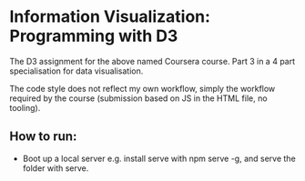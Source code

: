 # Information Visualization: Programming with D3

The D3 assignment for the above named Coursera course. Part 3 in a 4 part specialisation for data visualisation.

The code style does not reflect my own workflow, simply the workflow required by the course (submission based on JS in the HTML file, no tooling).

## How to run:

- Boot up a local server e.g. install serve with npm serve -g, and serve the folder with serve.
